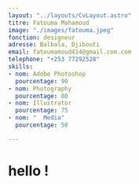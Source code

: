 ```yaml
---
layout: "../layouts/CvLayout.astro"
titre: Fatouma Mahamoud
image: "./images/fatouma.jpeg"
fonction: designeur
adresse: Balbala, Djibouti
email: fatoumamoud414@gmail.com.com
telephone: "+253 77292528"
skills:
- nom: Adobe Photoshop
  pourcentage: 90
- nom: Photography
  pourcentage: 80
- nom: Illustrator
  pourcentage: 75
- nom: "  Media"
  pourcentage: 50

---
```

# hello !